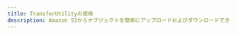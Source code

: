```yaml
---
title: TransferUtilityの使用
description: Amazon S3からオブジェクトを簡単にアップロードおよびダウンロードできるようにします。 AWS Mobile SDKは、バックグラウンド転送、進捗管理、マルチパートアップロードの組み込みサポートを備えたTransferUtilityコンポーネントを提供する。
---
```


<inline-fragment src="~/sdk/fragments/library-callout.md"></inline-fragment>

<inline-fragment platform="ios" src="~/sdk/storage/fragments/ios/transfer-utility.md"></inline-fragment> <inline-fragment platform="android" src="~/sdk/storage/fragments/android/transfer-utility.md"></inline-fragment>

